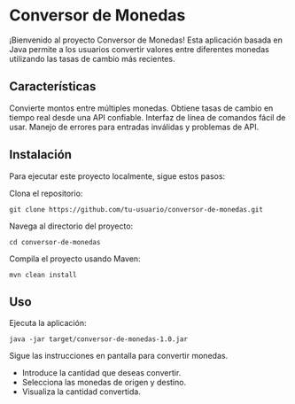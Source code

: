 <h1>Conversor de Monedas</h1>
<p>
  ¡Bienvenido al proyecto Conversor de Monedas! Esta aplicación basada en Java permite a los usuarios convertir valores entre diferentes monedas utilizando las tasas de cambio más recientes.
  <h2>Características</h2>
  
  Convierte montos entre múltiples monedas.
  Obtiene tasas de cambio en tiempo real desde una API confiable.
  Interfaz de línea de comandos fácil de usar.
  Manejo de errores para entradas inválidas y problemas de API.
  
  <h2>Instalación</h2>
  
  Para ejecutar este proyecto localmente, sigue estos pasos:
  
  Clona el repositorio:
  
  ```git clone https://github.com/tu-usuario/conversor-de-monedas.git```
  
  Navega al directorio del proyecto:
  
  ```cd conversor-de-monedas```
  
  Compila el proyecto usando Maven:
  
  ```mvn clean install```
  
  <h2>Uso</h2>
  
  Ejecuta la aplicación:
  
  ```java -jar target/conversor-de-monedas-1.0.jar```

  Sigue las instrucciones en pantalla para convertir monedas.
  
  - Introduce la cantidad que deseas convertir.
  - Selecciona las monedas de origen y destino.
  - Visualiza la cantidad convertida.
  </p>
